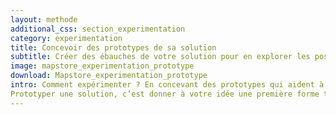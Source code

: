 ```yaml
---
layout: methode
additional_css: section_experimentation
category: experimentation
title: Concevoir des prototypes de sa solution
subtitle: Créer des ébauches de votre solution pour en explorer les possibilités et les tester auprès de vos usagers
image: mapstore_experimentation_prototype
download: Mapstore_experimentation_prototype
intro: Comment expérimenter ? En concevant des prototypes qui aident à préfigurer le fonctionnement de la solution en situation réelle. 
Prototyper une solution, c’est donner à votre idée une première forme tangible et concrète. Avec un prototype, vous proposez à vos usagers une première expérience du service, vous mesurez s’il répond à leurs besoins et vous observez comment ils interagissent avec lui afin d’améliorer votre solution. Vous permettez aussi aux parties prenantes du service de se projeter concrètement dans son fonctionnement et d’anticiper ses conditions de mises en œuvre.
---
```

